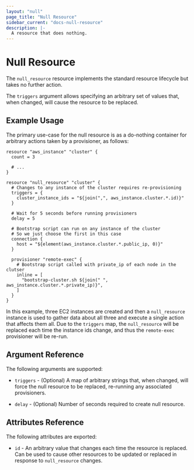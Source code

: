 ```yaml
---
layout: "null"
page_title: "Null Resource"
sidebar_current: "docs-null-resource"
description: |-
  A resource that does nothing.
---
```


# Null Resource

The `null_resource` resource implements the standard resource lifecycle but
takes no further action.

The `triggers` argument allows specifying an arbitrary set of values that,
when changed, will cause the resource to be replaced.

## Example Usage

The primary use-case for the null resource is as a do-nothing container for
arbitrary actions taken by a provisioner, as follows:

```hcl
resource "aws_instance" "cluster" {
  count = 3

  # ...
}

resource "null_resource" "cluster" {
  # Changes to any instance of the cluster requires re-provisioning
  triggers = {
    cluster_instance_ids = "${join(",", aws_instance.cluster.*.id)}"
  }

  # Wait for 5 seconds before running provisioners
  delay = 5

  # Bootstrap script can run on any instance of the cluster
  # So we just choose the first in this case
  connection {
    host = "${element(aws_instance.cluster.*.public_ip, 0)}"
  }

  provisioner "remote-exec" {
    # Bootstrap script called with private_ip of each node in the clutser
    inline = [
      "bootstrap-cluster.sh ${join(" ", aws_instance.cluster.*.private_ip)}",
    ]
  }
}
```

In this example, three EC2 instances are created and then a
`null_resource` instance is used to gather data about all three and execute
a single action that affects them all. Due to the `triggers` map, the
`null_resource` will be replaced each time the instance ids change, and thus
the `remote-exec` provisioner will be re-run.


## Argument Reference

The following arguments are supported:

* `triggers` - (Optional) A map of arbitrary strings that, when changed, will
  force the null resource to be replaced, re-running any associated
provisioners.

* `delay` - (Optional) Number of seconds required to create null resource.

## Attributes Reference

The following attributes are exported:

* `id` - An arbitrary value that changes each time the resource is replaced.
  Can be used to cause other resources to be updated or replaced in response
  to `null_resource` changes.
